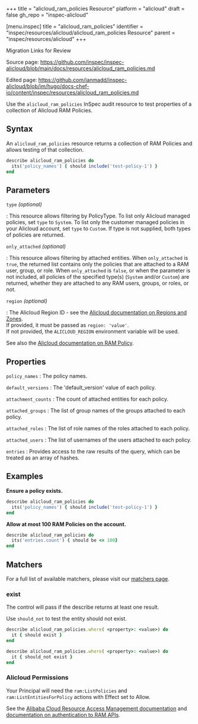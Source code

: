 +++
title = "alicloud_ram_policies Resource"
platform = "alicloud"
draft = false
gh_repo = "inspec-alicloud"

[menu.inspec]
title = "alicloud_ram_policies"
identifier = "inspec/resources/alicloud/alicloud_ram_policies Resource"
parent = "inspec/resources/alicloud"
+++

<div class="admonition-note">
<p class="admonition-note-title">Migration Links for Review</p>
<div class="admonition-note-text">
<p>Source page: <a href="https://github.com/inspec/inspec-alicloud/blob/main/docs/resources/alicloud_ram_policies.md">https://github.com/inspec/inspec-alicloud/blob/main/docs/resources/alicloud_ram_policies.md</a></p>
<p>Edited page: <a href="https://github.com/ianmadd/inspec-alicloud/blob/im/hugo/docs-chef-io/content/inspec/resources/alicloud_ram_policies.md">https://github.com/ianmadd/inspec-alicloud/blob/im/hugo/docs-chef-io/content/inspec/resources/alicloud_ram_policies.md</a></p>
</div>
</div>


Use the `alicloud_ram_policies` InSpec audit resource to test properties of a collection of Alicloud RAM Policies.

## Syntax

An `alicloud_ram_policies` resource returns a collection of RAM Policies and allows testing of that collection.

```ruby
describe alicloud_ram_policies do
  its('policy_names') { should include('test-policy-1') }
end
```

## Parameters

`type` _(optional)_

: This resource allows filtering by PolicyType.
  To list only Alicloud managed policies, set `type` to `System`. To list only the customer managed policies in your Alicloud account, set `type` to `Custom`. If type is not supplied, both types of policies are returned.

`only_attached` _(optional)_

: This resource allows filtering by attached entities.
  When `only_attached` is `true`, the returned list contains only the policies that are attached to a RAM user, group, or role. When `only_attached` is `false`, or when the parameter is not included, all policies of the specified type(s) (`System` and/or `Custom`) are returned, whether they are attached to any RAM users, groups, or roles, or not.

`region` _(optional)_

: The Alicloud Region ID - see the [Alicloud documentation on Regions and Zones](https://www.alibabacloud.com/help/doc-detail/40654.htm).  
  If provided, it must be passed as `region: 'value'`.  
  If not provided, the `ALICLOUD_REGION` environment variable will be used.

See also the [Alicloud documentation on RAM Policy](https://partners-intl.aliyun.com/help/doc-detail/93732.htm).

## Properties

`policy_names`
: The policy names.

`default_versions`
: The 'default_version' value of each policy.

`attachment_counts`
: The count of attached entities for each policy.

`attached_groups`
: The list of group names of the groups attached to each policy.

`attached_roles`
: The list of role names of the roles attached to each policy.

`attached_users`
: The list of usernames of the users attached to each policy.

`entries`
: Provides access to the raw results of the query, which can be treated as an array of hashes.

## Examples

**Ensure a policy exists.**

```ruby
describe alicloud_ram_policies do
  its('policy_names') { should include('test-policy-1') }
end
```

**Allow at most 100 RAM Policies on the account.**

```ruby
describe alicloud_ram_policies do
  its('entries.count') { should be <= 100}
end
```

## Matchers

For a full list of available matchers, please visit our [matchers page](https://www.inspec.io/docs/reference/matchers/).

### exist

The control will pass if the describe returns at least one result.

Use `should_not` to test the entity should not exist.

```ruby
describe alicloud_ram_policies.where( <property>: <value>) do
  it { should exist }
end
```

```ruby
describe alicloud_ram_policies.where( <property>: <value>) do
  it { should_not exist }
end
```

### Alicloud Permissions

Your Principal will need the `ram:ListPolicies` and `ram:ListEntitiesForPolicy` actions with Effect set to Allow.

See the [Alibaba Cloud Resource Access Management documentation](https://www.alibabacloud.com/help/doc-detail/57445.htm?spm=a2c63.p38356.b99.12.51ef1b28W18VZd) and
[documentation on authentication to RAM APIs](https://partners-intl.aliyun.com/help/doc-detail/102666.htm).
